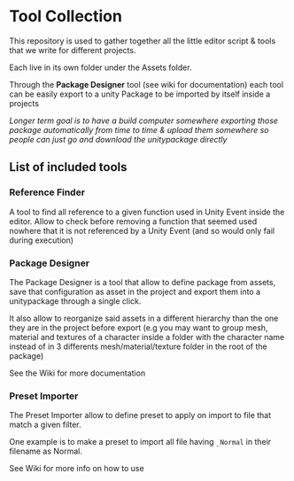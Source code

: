 Tool Collection
===============

This repository is used to gather together all the little editor script & tools
that we write for different projects.

Each live in its own folder under the Assets folder.

Through the **Package Designer** tool (see wiki for documentation) each tool can
be easily export to a unity Package to be imported by itself inside a projects

*Longer term goal is to have a build computer somewhere exporting those package
automatically from time to time & upload them somewhere so people can just go
and download the unitypackage directly*

## List of included tools

### Reference Finder

A tool to find all reference to a given function used in Unity Event inside the
editor. Allow to check before removing a function that seemed used nowhere that
it is not referenced by a Unity Event (and so would only fail during execution)

### Package Designer

The Package Designer is a tool that allow to define package from assets, save
that configuration as asset in the project and export them into a unitypackage
through a single click.

It also allow to reorganize said assets in a different hierarchy than the one
they are in the project before export (e.g you may want to group mesh, material
  and textures of a character inside a folder with the character name instead
  of in 3 differents mesh/material/texture folder in the root of the package)

See the Wiki for more documentation

### Preset Importer

The Preset Importer allow to define preset to apply on import to file that
match a given filter.

One example is to make a preset to import all file having `_Normal` in their
filename as Normal.

See Wiki for more info on how to use

